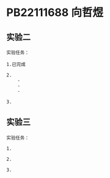 # PB22111688 向哲煜

## 实验二

    实验任务：

    1.已完成

    2.
        -
        -
        -

    3.

## 实验三

    实验任务：

    1.

    2.

    3.
